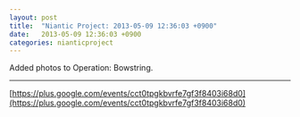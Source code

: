 ```yaml
---
layout: post
title:  "Niantic Project: 2013-05-09 12:36:03 +0900"
date:   2013-05-09 12:36:03 +0900
categories: nianticproject
---
```

Added photos to Operation: Bowstring.
- - -
[https://plus.google.com/events/cct0tpgkbvrfe7gf3f8403i68d0](https://plus.google.com/events/cct0tpgkbvrfe7gf3f8403i68d0)
